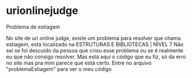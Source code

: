 # urionlinejudge
Problema de estiagem

No site de uri online judge, existe um problema para resolver que chama estiagem, está localizado na ESTRUTURAS E BIBLIOTECAS | NÍVEL 7 
Não sei se foi descuido da pessoa que criou esse problema ou se é realmente eu que não consigo resolver.
Mas está aqui o código que eu fiz, só da erro no site mas pra mim parece que está certo.
Entre no arquivo "problemaEstiagem" para ver o meu código
